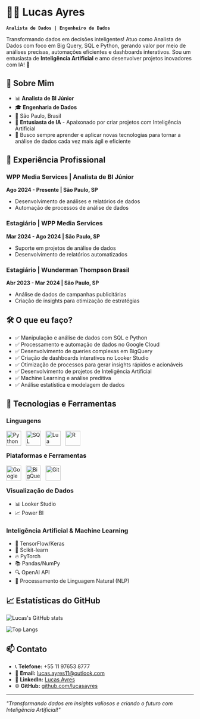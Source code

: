 # 👨‍💻 Lucas Ayres
**`Analista de Dados | Engenheiro de Dados`**

Transformando dados em decisões inteligentes! Atuo como Analista de Dados com foco em Big Query, SQL e Python, gerando valor por meio de análises precisas, automações eficientes e dashboards interativos. Sou um entusiasta de **Inteligência Artificial** e amo desenvolver projetos inovadores com IA! 🤖

## 🎯 Sobre Mim
- 📊 **Analista de BI Júnior**
- 🎓 **Engenharia de Dados**
- 📍 São Paulo, Brasil
- 🤖 **Entusiasta de IA** - Apaixonado por criar projetos com Inteligência Artificial
- 🚀 Busco sempre aprender e aplicar novas tecnologias para tornar a análise de dados cada vez mais ágil e eficiente

## 💼 Experiência Profissional
### WPP Media Services | Analista de BI Júnior
**Ago 2024 - Presente | São Paulo, SP**
- Desenvolvimento de análises e relatórios de dados
- Automação de processos de análise de dados

### Estagiário | WPP Media Services
**Mar 2024 - Ago 2024 | São Paulo, SP**
- Suporte em projetos de análise de dados
- Desenvolvimento de relatórios automatizados

### Estagiário | Wunderman Thompson Brasil
**Abr 2023 - Mar 2024 | São Paulo, SP**
- Análise de dados de campanhas publicitárias
- Criação de insights para otimização de estratégias

## 🛠️ O que eu faço?
- ✅ Manipulação e análise de dados com SQL e Python
- ✅ Processamento e automação de dados no Google Cloud
- ✅ Desenvolvimento de queries complexas em BigQuery
- ✅ Criação de dashboards interativos no Looker Studio
- ✅ Otimização de processos para gerar insights rápidos e acionáveis
- ✅ Desenvolvimento de projetos de Inteligência Artificial
- ✅ Machine Learning e análise preditiva
- ✅ Análise estatística e modelagem de dados

## 🤖 Tecnologias e Ferramentas

### Linguagens
<div>
<img align="left" alt="Python" title="Python" width="40px" style="padding-right: 10px;" src="https://cdn.jsdelivr.net/gh/devicons/devicon@latest/icons/python/python-original.svg" />
<img align="left" alt="SQL" title="SQL" width="40px" style="padding-right: 10px;" src="https://cdn.jsdelivr.net/gh/devicons/devicon@latest/icons/mysql/mysql-original.svg" />
<img align="left" alt="Lua" title="Lua" width="40px" style="padding-right: 10px;" src="https://cdn.jsdelivr.net/gh/devicons/devicon@latest/icons/lua/lua-original.svg" />
<img align="left" alt="R" title="R" width="40px" style="padding-right: 10px;" src="https://cdn.jsdelivr.net/gh/devicons/devicon@latest/icons/r/r-original.svg" />
</div>

<br/>
<br/>

### Plataformas e Ferramentas
<div>
<img align="left" alt="Google Cloud" title="Google Cloud" width="40px" style="padding-right: 10px;" src="https://cdn.jsdelivr.net/gh/devicons/devicon@latest/icons/googlecloud/googlecloud-original.svg" />
<img align="left" alt="BigQuery" title="BigQuery" width="40px" style="padding-right: 10px;" src="https://cdn.jsdelivr.net/gh/devicons/devicon@latest/icons/googlecloud/googlecloud-original.svg" />
<img align="left" alt="Git" title="Git" width="40px" style="padding-right: 10px;" src="https://cdn.jsdelivr.net/gh/devicons/devicon@latest/icons/git/git-original.svg" />
</div>

<br/>
<br/>

### Visualização de Dados
- 📊 Looker Studio
- 📈 Power BI

### Inteligência Artificial & Machine Learning
- 🧠 TensorFlow/Keras
- 🤖 Scikit-learn
- 🔥 PyTorch
- 📚 Pandas/NumPy
- 🔍 OpenAI API
- 💬 Processamento de Linguagem Natural (NLP)

## 📈 Estatísticas do GitHub
![Lucas's GitHub stats](https://github-readme-stats.vercel.app/api?username=lucasayres&show_icons=true&theme=radical&count_private=true)

![Top Langs](https://github-readme-stats.vercel.app/api/top-langs/?username=lucasayres&layout=compact&theme=radical)

## 📫 Contato
- 📞 **Telefone:** +55 11 97653 8777
- 📧 **Email:** lucas.ayres11@outlook.com
- 💼 **LinkedIn:** [Lucas Ayres](https://www.linkedin.com/in/lucas-ayres-928209232/)
- 🌐 **GitHub:** [github.com/lucasayres](https://github.com/lucasayres)

---

*"Transformando dados em insights valiosos e criando o futuro com Inteligência Artificial!"* 